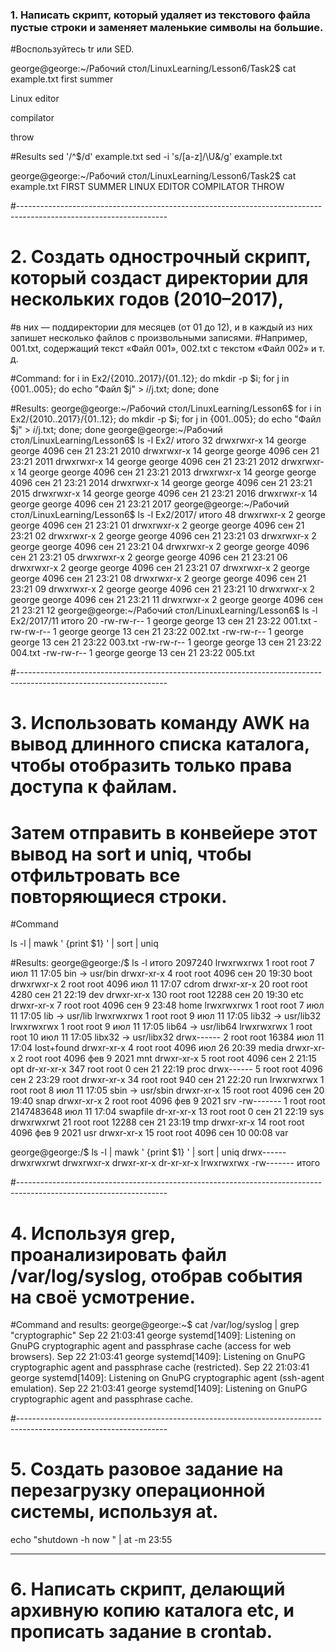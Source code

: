 ### 1. Написать скрипт, который удаляет из текстового файла пустые строки и заменяет маленькие символы на большие.
#Воспользуйтесь tr или SED.

george@george:~/Рабочий стол/LinuxLearning/Lesson6/Task2$ cat example.txt
first summer

Linux editor


compilator 

throw

#Results
sed '/^$/d' example.txt
sed -i 's/[a-z]/\U&/g' example.txt

george@george:~/Рабочий стол/LinuxLearning/Lesson6/Task2$ cat example.txt 
FIRST SUMMER
LINUX EDITOR
COMPILATOR 
THROW

#-------------------------------------------------------------------------------------------------------------------

# 2. Создать однострочный скрипт, который создаст директории для нескольких годов (2010–2017),
#в них — поддиректории для месяцев (от 01 до 12), и в каждый из них запишет несколько файлов с произвольными записями.
#Например, 001.txt, содержащий текст «Файл 001», 002.txt с текстом «Файл 002» и т. д.

#Command:
for i in Ex2/{2010..2017}/{01..12}; do mkdir -p $i; for j in {001..005}; do echo "Файл $j" > $i/$j.txt; done; done

#Results:
george@george:~/Рабочий стол/LinuxLearning/Lesson6$ for i in Ex2/{2010..2017}/{01..12}; do mkdir -p $i; for j in {001..005}; do echo "Файл $j" > $i/$j.txt; done; done
george@george:~/Рабочий стол/LinuxLearning/Lesson6$ ls -l Ex2/
итого 32
drwxrwxr-x 14 george george 4096 сен 21 23:21 2010
drwxrwxr-x 14 george george 4096 сен 21 23:21 2011
drwxrwxr-x 14 george george 4096 сен 21 23:21 2012
drwxrwxr-x 14 george george 4096 сен 21 23:21 2013
drwxrwxr-x 14 george george 4096 сен 21 23:21 2014
drwxrwxr-x 14 george george 4096 сен 21 23:21 2015
drwxrwxr-x 14 george george 4096 сен 21 23:21 2016
drwxrwxr-x 14 george george 4096 сен 21 23:21 2017
george@george:~/Рабочий стол/LinuxLearning/Lesson6$ ls -l Ex2/2017/
итого 48
drwxrwxr-x 2 george george 4096 сен 21 23:21 01
drwxrwxr-x 2 george george 4096 сен 21 23:21 02
drwxrwxr-x 2 george george 4096 сен 21 23:21 03
drwxrwxr-x 2 george george 4096 сен 21 23:21 04
drwxrwxr-x 2 george george 4096 сен 21 23:21 05
drwxrwxr-x 2 george george 4096 сен 21 23:21 06
drwxrwxr-x 2 george george 4096 сен 21 23:21 07
drwxrwxr-x 2 george george 4096 сен 21 23:21 08
drwxrwxr-x 2 george george 4096 сен 21 23:21 09
drwxrwxr-x 2 george george 4096 сен 21 23:21 10
drwxrwxr-x 2 george george 4096 сен 21 23:21 11
drwxrwxr-x 2 george george 4096 сен 21 23:21 12
george@george:~/Рабочий стол/LinuxLearning/Lesson6$ ls -l Ex2/2017/11
итого 20
-rw-rw-r-- 1 george george 13 сен 21 23:22 001.txt
-rw-rw-r-- 1 george george 13 сен 21 23:22 002.txt
-rw-rw-r-- 1 george george 13 сен 21 23:22 003.txt
-rw-rw-r-- 1 george george 13 сен 21 23:22 004.txt
-rw-rw-r-- 1 george george 13 сен 21 23:22 005.txt

#-------------------------------------------------------------------------------------------------------------------

# 3. Использовать команду AWK на вывод длинного списка каталога, чтобы отобразить только права доступа к файлам.
# Затем отправить в конвейере этот вывод на sort и uniq, чтобы отфильтровать все повторяющиеся строки.
#Command

ls -l | mawk ' {print $1} ' | sort | uniq

#Results:
george@george:/$ ls -l
итого 2097240
lrwxrwxrwx   1 root root          7 июл 11 17:05 bin -> usr/bin
drwxr-xr-x   4 root root       4096 сен 20 19:30 boot
drwxrwxr-x   2 root root       4096 июл 11 17:07 cdrom
drwxr-xr-x  20 root root       4280 сен 21 22:19 dev
drwxr-xr-x 130 root root      12288 сен 20 19:30 etc
drwxr-xr-x   7 root root       4096 сен  9 23:48 home
lrwxrwxrwx   1 root root          7 июл 11 17:05 lib -> usr/lib
lrwxrwxrwx   1 root root          9 июл 11 17:05 lib32 -> usr/lib32
lrwxrwxrwx   1 root root          9 июл 11 17:05 lib64 -> usr/lib64
lrwxrwxrwx   1 root root         10 июл 11 17:05 libx32 -> usr/libx32
drwx------   2 root root      16384 июл 11 17:04 lost+found
drwxr-xr-x   4 root root       4096 июл 26 20:39 media
drwxr-xr-x   2 root root       4096 фев  9  2021 mnt
drwxr-xr-x   5 root root       4096 сен  2 21:15 opt
dr-xr-xr-x 347 root root          0 сен 21 22:19 proc
drwx------   5 root root       4096 сен  2 23:29 root
drwxr-xr-x  34 root root        940 сен 21 22:20 run
lrwxrwxrwx   1 root root          8 июл 11 17:05 sbin -> usr/sbin
drwxr-xr-x  15 root root       4096 сен 20 19:40 snap
drwxr-xr-x   2 root root       4096 фев  9  2021 srv
-rw-------   1 root root 2147483648 июл 11 17:04 swapfile
dr-xr-xr-x  13 root root          0 сен 21 22:19 sys
drwxrwxrwt  21 root root      12288 сен 21 23:19 tmp
drwxr-xr-x  14 root root       4096 фев  9  2021 usr
drwxr-xr-x  15 root root       4096 сен 10 00:08 var

george@george:/$ ls -l | mawk ' {print $1} ' | sort | uniq
drwx------
drwxrwxrwt
drwxrwxr-x
drwxr-xr-x
dr-xr-xr-x
lrwxrwxrwx
-rw-------
итого

#-------------------------------------------------------------------------------------------------------------------
# 4. Используя grep, проанализировать файл /var/log/syslog, отобрав события на своё усмотрение.
#Command and results:
george@george:~$ cat /var/log/syslog | grep "cryptographic"
Sep 22 21:03:41 george systemd[1409]: Listening on GnuPG cryptographic agent and passphrase cache (access for web browsers).
Sep 22 21:03:41 george systemd[1409]: Listening on GnuPG cryptographic agent and passphrase cache (restricted).
Sep 22 21:03:41 george systemd[1409]: Listening on GnuPG cryptographic agent (ssh-agent emulation).
Sep 22 21:03:41 george systemd[1409]: Listening on GnuPG cryptographic agent and passphrase cache.

#-------------------------------------------------------------------------------------------------------------------
# 5. Создать разовое задание на перезагрузку операционной системы, используя at.
echo "shutdown -h now " | at -m 23:55

------------------------------------
# 6. Написать скрипт, делающий архивную копию каталога etc, и прописать задание в crontab.


